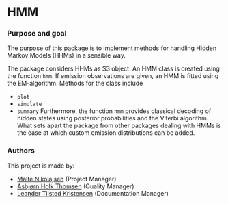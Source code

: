 # HMM

### Purpose and goal

The purpose of this package is to implement methods for handling Hidden Markov Models (HHMs) in a sensible way.

The package considers HHMs as S3 object.
An HMM class is created using the function `hmm`.
If emission observations are given, an HMM is fitted using the EM-algorithm.
Methods for the class include 
- `plot`
- `simulate`
- `summary`
Furthermore, the function `hmm` provides classical decoding of hidden states using posterior probabilities and the Viterbi algorithm.
What sets apart the package from other packages dealing with HMMs is the ease at which custom emission distributions can be added. 

### Authors

This project is made by:
- [Malte Nikolajsen](https://github.com/maltenikolajsen) (Project Manager)
- [Asbjørn Holk Thomsen](https://github.com/asbjornholk) (Quality Manager)
- [Leander Tilsted Kristensen](https://github.com/LeanderTilsted) (Documentation Manager)
